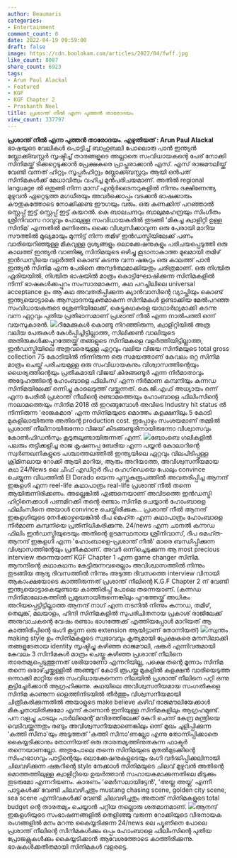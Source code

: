 ```yaml
---
author: Beaumaris
categories:
- Entertainment
comment_count: 0
date: 2022-04-19 09:59:00
draft: false
image: https://cdn.boolokam.com/articles/2022/04/fwff.jpg
like_count: 8087
share_count: 6923
tags:
- Arun Paul Alackal
- Featured
- KGF
- KGF Chapter 2
- Prashanth Neel
title: പ്രശാന്ത് നീൽ എന്ന പുത്തൻ താരോദയം
view_count: 337797
---
```


**പ്രശാന്ത് നീൽ എന്ന പുത്തൻ താരോദയം**. **എഴുതിയത് : Arun Paul Alackal** ഭാഷയുടെ വേലികൾ പൊട്ടിച്ച് ബാഹുബലി പോലൊരു പാൻ ഇന്ത്യൻ ബ്ലോക്ക്ബസ്റ്റർ സൃഷ്ടിച്ച് താരങ്ങളുടെ അല്ലാതെ സംവിധായകന്റെ പേര് നോക്കി സിനിമയ്ക്ക് ടിക്കറ്റെടുക്കാൻ പ്രേക്ഷകരെ പ്രാപ്തരാക്കാൻ എസ്. എസ് രാജമൗലിയ്ക്ക് വേണ്ടി വന്നത് ഹിറ്റും സൂപ്പർഹിറ്റും ബ്ലോക്ക്ബസ്റ്ററും ആയി ഒൻപത് സിനിമകൾക്ക് മേധാവിത്വം വഹിച്ച മുൻപരിചയമാണ്. അതിൽ regional language ൽ ഒതുങ്ങി നിന്ന മാസ് എന്റർടൈനറുകളിൽ നിന്നും ദക്ഷിണേന്ത്യ മുഴുവൻ ഏറ്റെടുത്ത മഗധീരയും അവർക്കൊപ്പം വടക്കൻ ഭാഷക്കാരും കൗതുകത്തോടെ നോക്കിക്കണ്ട ഈഗയും വരും. ഒരു കണക്കിന് പറഞ്ഞാൽ സ്റ്റെപ്പ് ഇട്ട് സ്റ്റെപ്പ് ഇട്ട് കയറൽ. കെ ബാലചന്ദറും ബാലുമഹേന്ദ്രയും സിംഗീതം ശ്രീനിവാസ റാവുവും പോലുള്ള സംവിധായകരിൽ തുടങ്ങി 'മികച്ച ക്വാളിറ്റി ഉള്ള സിനിമ' എന്നതിൽ മണിരത്നം ഒക്കെ വിശ്വസിക്കാവുന്ന ഒരു പേരായി മാറിയ സൗത്തിൽ മുഖ്യമായും മുന്നിട്ട് നിന്ന തമിഴ് ഇൻഡസ്ട്രിയിലേക്ക് പണം വാരിയെറിഞ്ഞുള്ള മികവുള്ള ദൃശ്യങ്ങളും ലൊക്കേഷനുകളും പരിചയപ്പെടുത്തി ഒരു കാലത്ത് ഇന്ത്യൻ വാണിജ്യ സിനിമയുടെ ഒഴിച്ചു കൂടാനാകാത്ത മുഖമായി തമിഴ് ഇൻഡസ്ട്രിയെ വളർത്തി കൊണ്ട് കടന്നു വന്ന ഷങ്കറും ഒരു കാലത്ത് പാൻ ഇന്ത്യൻ സിനിമ എന്ന പേരിനെ അന്വർത്ഥമാക്കിയതും ചരിത്രമാണ്. ഒരു നിശ്ചിത ഏരിയയിൽ, നിശ്ചിത ഭാഷയിൽ മാത്രം കൊട്ടിഘോഷിക്കുന്ന സിനിമകളിൽ നിന്ന് ഭാഷകൾക്കപ്പുറം സംസാരമാകുന്ന, കഥ പറച്ചിലിലെ universal acceptance ഉം ആ കഥ അവതരിപ്പിക്കുന്ന ക്യാൻവാസിന്റെ വ്യാപ്തിയും കൊണ്ട് ഇന്ത്യയൊട്ടാകെ ആസ്വാദനയുക്തമാകുന്ന സിനിമകൾ ഉണ്ടാക്കിയ മേൽപറഞ്ഞ സംവിധായകരുടെ ശ്രേണിയിലേക്ക്, കെട്ടുകഥകളെ യാഥാർഥ്യമാക്കി കടന്നു വന്ന ഏറ്റവും പുതിയ പ്രതിഭാസമാണ് പ്രശാന്ത് നീൽ എന്ന നാൽപത്തി ഒന്ന് വയസുകാരൻ. ![](https://cdn.boolokam.com/articles/2022/04/fwff.jpg)റീമേക്കുകൾ കൊണ്ടു നിറഞ്ഞിരുന്ന, ക്വാളിറ്റിയിൽ അത്ര വലിയ പേരുകൾ കേൾപ്പിച്ചിട്ടില്ലാത്ത, സിലിക്കൺ വാലിയുടെ അതിരുകൾക്കപ്പുറത്തേയ്ക്ക് തങ്ങളുടെ സിനിമകളെ വളർത്തിയിട്ടില്ലാത്ത, ഇൻഡസ്ട്രിയിലെ അതുവരെയുള്ള ഏറ്റവും വലിയ വിജയ സിനിമയുടെ total gross collection 75 കോടിയിൽ നിന്നിരുന്ന ഒരു സമയത്താണ് കേവലം ഒറ്റ സിനിമ മാത്രം ചെയ്ത് പരിചയമുള്ള ഒരു സംവിധായകനും വിശ്വാസത്തിന്റെയും ധൈര്യത്തിന്റെയും പ്രതീകമായി വിജയ് കിരങ്ങണ്ടൂർ എന്ന നിർമാതാവും അദ്ദേഹത്തിന്റെ ഹോംബാളെ ഫിലിംസ് എന്ന നിർമാണ കമ്പനിയും കന്നഡ സിനിമയിലേക്ക് ഒന്നിച്ചു കാലെടുത്ത് വയ്ക്കുന്നത്. കെ.ജി.എഫ് അധ്യായം ഒന്ന് എന്ന പേരിൽ പ്രശാന്ത് നീലിന്റെ രണ്ടാമത്തെയും ഹോംബാളെ ഫിലിംസിന്റെ നാലാമത്തെയും സിനിമ 2018 ൽ ഇറങ്ങുമ്പോൾ അവിടെ Industry hit status ൽ നിന്നിരുന്ന 'രാജകുമാര' എന്ന സിനിമയുടെ മൊത്തം കളക്ഷനിലും 5 കോടി മുകളിലായിരുന്നു അതിന്റെ production cost. ഇപ്പോഴും സംശയമാണ് തമ്മിൽ പ്രശാന്ത് നീലിനായിരുന്നോ വിജയ് കിടങ്ങണ്ടൂരിനായിരുന്നോ വിശ്വാസവും കോൺഫിഡൻസും കൂടുതലുണ്ടായിരുന്നത് എന്ന്. ![](https://cdn.boolokam.com/articles/2022/04/hthth.jpg)ബോംബെ ഗലികളിൽ പലരും തട്ടിക്കളിച്ച രാജ കൃഷണപ്പ ബേരിയ എന്ന പയ്യൻ കോലാറിന്റെ സ്വർണഖനികളുടെ പശ്ചാത്തലത്തിൽ ഇന്ത്യയിലെ ഏറ്റവും വിലപിടിപ്പുള്ള ക്രിമിനലായ റോക്കി ആയി മാറിയ, ആരും അറിയാത്ത, അവിശ്വസനീയമായ കഥ 24/News ലെ ചീഫ് എഡിറ്റർ ദീപ ഹെഗ്‌ഡെയെ പോലും convince ചെയ്യുന്ന വിധത്തിൽ El Dorado യെന്ന പുസ്തകരൂപത്തിൽ അവതരിപ്പിച്ച ആനന്ദ് ഇങ്കളഗി എന്ന reel-life കഥാപാത്രം real-life പ്രശാന്ത് നീൽ തന്നെ ആയിരുന്നിരിക്കണം. അല്ലെങ്കിൽ എങ്ങനെയാണ് അവിടത്തെ ഇൻഡസ്ട്രി ഹിറ്റിനെക്കാൾ പണമിറക്കി തന്റെ രണ്ടാം സിനിമ ചെയ്യാൻ ഹോംബാളെ ഫിലിംസിനെ അയാൾ convince ചെയ്തിരിക്കുക... പ്രശാന്ത് നീൽ ആനന്ദ് ഇങ്കളഗിയുടെ നേർക്കാഴ്ചയെങ്കിൽ ദീപ മെഹ്ത എന്ന കഥാപാത്രം ഹോംബാളെ നിർമാണ കമ്പനിയെ പ്രതിനിധീകരിക്കുന്നു. 24/news എന്ന ചാനൽ കന്നഡ ഫിലിം ഇൻഡസ്ട്രിയുടെയും അതിന്റെ ഉടമസ്ഥനായ ശ്രീനിവാസ്, ദീപ മെഹ്ത-ആനന്ദ് ഇങ്കളഗി എന്ന 'ഹോംബാളെ-പ്രശാന്ത് നീൽ' മാരെ ബന്ധിപ്പിക്കുന്ന വിശ്വാസത്തിന്റേയും പ്രതീകമാണ്. അവർ ഒന്നിച്ചെടുക്കുന്ന ആ most precious interview തന്നെയാണ് KGF Chapter 1 എന്ന game changer സിനിമ. ആനന്ദിന്റെ കഥാകഥനം കേട്ടിരുന്നവരെല്ലാം അവിശ്വാസത്തിൽ നിന്നും തുടങ്ങിയ ആദ്യ ദിവസത്തിൽ നിന്നും അടുത്ത ദിവസത്തെ interview വിനായി ആകാംക്ഷയോടെ കാത്തിരുന്നത് പ്രശാന്ത് നീലിന്റെ K.G.F Chapter 2 ന് വേണ്ടി ഇന്ത്യയൊട്ടാകെയുണ്ടായ കാത്തിരിപ്പ് പോലെ തന്നെയാണ്. (കന്നഡ സിനിമാലോകത്തിൽ പ്രമുഖനായിരുന്നെങ്കിലും പുറത്തേയ്ക്ക് അധികം അറിയപ്പെട്ടിട്ടില്ലാത്ത ആനന്ദ് നാഗ് എന്ന നടനിൽ നിന്നും കന്നഡ, തമിഴ്, തെലുങ്ക്, മലയാളം, ഹിന്ദി സിനിമകളിൽ സുപരിചിതനായ പ്രകാശ് രാജിലേക്ക് അനുവാചകന്റെ വേഷം രണ്ടാം ഭാഗത്തേക്ക് എത്തിയപ്പോൾ മാറിയത് ആ കാത്തിരിപ്പിന്റെ ഭംഗി കൂട്ടുന്ന ഒരു extension ആയിട്ടാണ് തോന്നിയത്) ![](https://cdn.boolokam.com/articles/2022/04/hrhrhrh.jpg)സ്വന്തം making style ഉം സിനിമകളുടെ സ്വഭാവവും കൃത്യമായി പ്രേക്ഷകരെ മനസിലാക്കി തങ്ങളുടേതായ identity സൃഷ്ടിച്ചു കഴിഞ്ഞ രാജമൗലി, ഷങ്കർ എന്നിവരുമായി കേവലം 3 സിനിമകൾ മാത്രം ചെയ്തു കഴിഞ്ഞ പ്രശാന്ത് നീലിനെ താരതമ്യപ്പെടുത്തുന്നത് ശരിയാണോ എന്നറിയില്ല, പക്ഷെ തന്റെ മൂന്നാം സിനിമ തന്നെ ഒരാഴ്ച്ചയ്ക്കുള്ളിൽ അഞ്ഞൂറ് കോടി രൂപയ്ക്കു മുകളിൽ കളക്ഷൻ വാരിയെടുത്ത ഒന്നാക്കി മാറ്റിയ ഒരു സംവിധായകനെന്ന നിലയിൽ പ്രശാന്ത് നീലിനെ പറ്റി ഒന്നു കൂട്ടിച്ചേർക്കാൻ ആഗ്രഹിക്കുന്നു. കഥയിലെ അവിശ്വസനീയമായ സംഗതികളെ സിനിമ കാണുന്ന ഓളത്തിനിടയിൽ തീർത്തും വിശ്വസനീയമായി ചിത്രീകരിക്കുന്നതിൽ അയാളുടെ make believe കഴിവ് രാജമൗലിയേക്കാൾ മികച്ചതായിരിക്കുമോ എന്ന് കാണാൻ ഇനിയുള്ള സിനിമകളിലും ആഗ്രഹമുണ്ട്. പന വളച്ചു ചാടലും പാർലിമെന്റ് മന്ദിരത്തിലേക്ക് കേറി ചെന്ന് കേന്ദ്ര മന്ത്രിയെ വെടിവയ്ക്കുന്നതും രണ്ടും അവിശ്വസനീയമാണെങ്കിലും ഒന്ന് മുഖം ചുളിപ്പിക്കുന്ന 'കത്തി സീനാ'യും അടുത്തത് 'കത്തി സീനാ'ണല്ലോ എന്നു തോന്നിപ്പിക്കാതെ കൈയ്യടിക്കാനും തോന്നിയത് ഒരു താരതമ്യത്തിനുതകുന്ന ഫാക്ടർ തന്നെയാണല്ലോ. അതുപോലെ തന്നെ സിനിമയുടെ മുതൽമുടക്കിന്റെ സിംഹഭാഗവും പാട്ടിന്റെയും ലൊക്കേഷനുകളുടെയും ഭംഗി വർദ്ധിപ്പിക്കലിനായി ചിലവഴിക്കുന്ന ഷങ്കറിന്റെ style നേക്കാൾ സിനിമയുടെ ചിലവ് മുഴുവൻ അതിന്റെ മൊത്തത്തിലുള്ള ക്വാളിറ്റിയെ ഉയർത്താൻ സഹായകമാക്കുന്നതിലെ മിടുക്കും തുടരുമോ എന്നറിയണം. കാരണം 'മെർസലായിട്ടേൻ', 'അയ്ല അയ്ല' എന്നീ പാട്ടുകൾക്ക് വേണ്ടി ചിലവഴിച്ചതും mustang chasing scene, golden city scene, sea scene എന്നിവകൾക്ക് വേണ്ടി ചിലവഴിച്ചതും അതാത് സിനിമകളുടെ total budget ന്റെ താരതമ്യം ചെയ്യാൻ പറ്റിയ നല്ലൊരു ശതമാനമാണ്. ![](https://cdn.boolokam.com/articles/2022/04/gngggn.jpg)ആനന്ദ് ഇങ്കളഗിയുടെ സംഭാഷണങ്ങളിൽ തെളിഞ്ഞു വരുന്ന റോക്കിയുടെ വീരനായക രംഗങ്ങളിൽ മനം മറന്നു കൈയ്യടിക്കുന്ന 24/news ലെ പ്യൂണിനെ പോലെ പ്രശാന്ത് നീലിന്റെ സിനിമകൾക്കും ഒപ്പം ഹോംബാളെ ഫിലിംസിന്റെ പുതിയ പ്രോജക്റ്റുകൾക്കും കൈയ്യടിക്കാൻ ആവേശത്തോടെ കാത്തിരിക്കുന്നു. ഭാഷകൾക്കതീതമായി സിനിമകൾ വളരട്ടെ.